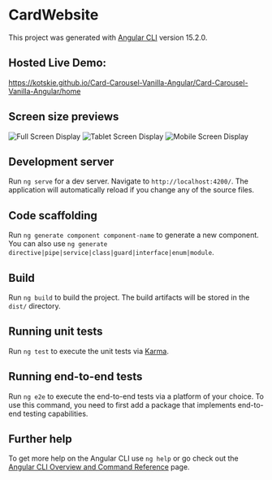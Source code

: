 # CardWebsite

This project was generated with [Angular CLI](https://github.com/angular/angular-cli) version 15.2.0.

## Hosted Live Demo:
https://kotskie.github.io/Card-Carousel-Vanilla-Angular/Card-Carousel-Vanilla-Angular/home

## Screen size previews
![Full Screen Display](https://user-images.githubusercontent.com/48470252/222780971-a676d9b5-1c16-4702-9253-2024456b2d47.png)
![Tablet Screen Display](https://user-images.githubusercontent.com/48470252/222781028-a0b27264-71ee-4509-a170-23e24949e6bc.png)
![Mobile Screen Display](https://user-images.githubusercontent.com/48470252/222781058-975640fa-c049-4ca7-97f2-1a3cec175707.png)

## Development server

Run `ng serve` for a dev server. Navigate to `http://localhost:4200/`. The application will automatically reload if you change any of the source files.

## Code scaffolding

Run `ng generate component component-name` to generate a new component. You can also use `ng generate directive|pipe|service|class|guard|interface|enum|module`.

## Build

Run `ng build` to build the project. The build artifacts will be stored in the `dist/` directory.

## Running unit tests

Run `ng test` to execute the unit tests via [Karma](https://karma-runner.github.io).

## Running end-to-end tests

Run `ng e2e` to execute the end-to-end tests via a platform of your choice. To use this command, you need to first add a package that implements end-to-end testing capabilities.

## Further help

To get more help on the Angular CLI use `ng help` or go check out the [Angular CLI Overview and Command Reference](https://angular.io/cli) page.
